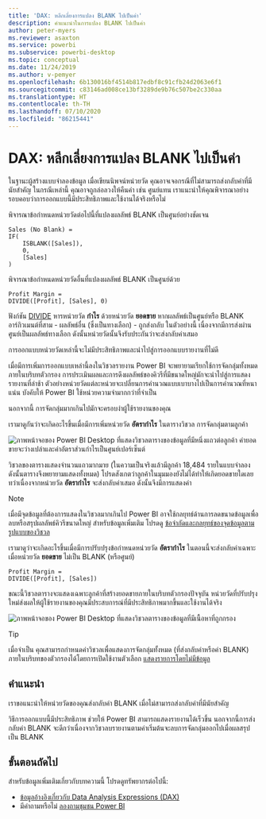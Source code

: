 ```yaml
---
title: 'DAX: หลีกเลี่ยงการแปลง BLANK ไปเป็นค่า'
description: คำแนะนำในการแปลง BLANK ไปเป็นค่า
author: peter-myers
ms.reviewer: asaxton
ms.service: powerbi
ms.subservice: powerbi-desktop
ms.topic: conceptual
ms.date: 11/24/2019
ms.author: v-pemyer
ms.openlocfilehash: 6b130016bf4514b817edbf8c91cfb24d2063e6f1
ms.sourcegitcommit: c83146ad008ce13bf3289de9b76c507be2c330aa
ms.translationtype: HT
ms.contentlocale: th-TH
ms.lasthandoff: 07/10/2020
ms.locfileid: "86215441"
---
```

# <a name="dax-avoid-converting-blanks-to-values"></a>DAX: หลีกเลี่ยงการแปลง BLANK ไปเป็นค่า

ในฐานะผู้สร้างแบบจำลองข้อมูล เมื่อเขียนนิพจน์หน่วยวัด คุณอาจเจอกรณีที่ไม่สามารถส่งกลับค่าที่มีนัยสำคัญ ในกรณีเหล่านี้ คุณอาจถูกล่อลวงให้คืนค่า เช่น ศูนย์แทน เราแนะนำให้คุณพิจารณาอย่างรอบคอบว่าการออกแบบนี้มีประสิทธิภาพและใช้งานได้จริงหรือไม่

พิจารณาข้อกำหนดหน่วยวัดต่อไปนี้ที่แปลงผลลัพธ์ BLANK เป็นศูนย์อย่างชัดเจน

```dax
Sales (No Blank) =
IF(
    ISBLANK([Sales]),
    0,
    [Sales]
)
```

พิจารณาข้อกำหนดหน่วยวัดอื่นที่แปลงผลลัพธ์ BLANK เป็นศูนย์ด้วย

```dax
Profit Margin =
DIVIDE([Profit], [Sales], 0)
```

ฟังก์ชัน [DIVIDE](/dax/divide-function-dax) หารหน่วยวัด **กำไร** ด้วยหน่วยวัด **ยอดขาย** หากผลลัพธ์เป็นศูนย์หรือ BLANK อาร์กิวเมนต์ที่สาม - ผลลัพธ์อื่น (ซึ่งเป็นทางเลือก) - ถูกส่งกลับ ในตัวอย่างนี้ เนื่องจากมีการส่งผ่านศูนย์เป็นผลลัพธ์ทางเลือก ดังนั้นหน่วยวัดนั้นจึงรับประกันว่าจะส่งกลับค่าเสมอ

การออกแบบหน่วยวัดเหล่านี้จะไม่มีประสิทธิภาพและนำไปสู่การออกแบบรายงานที่ไม่ดี

เมื่อมีการเพิ่มการออกแบบเหล่านี้ลงในวิชวลรายงาน Power BI จะพยายามเรียกใช้การจัดกลุ่มทั้งหมดภายในบริบทตัวกรอง การประเมินผลและการดึงผลลัพธ์ของคิวรีที่มีขนาดใหญ่มักจะนำไปสู่การแสดงรายงานที่ล่าช้า ตัวอย่างหน่วยวัดแต่ละหน่วยจะเปลี่ยนการคำนวณแบบเบาบางไปเป็นการคำนวณที่หนาแน่น บังคับให้ Power BI ใช้หน่วยความจำมากกว่าที่จำเป็น

นอกจากนี้ การจัดกลุ่มมากเกินไปมักจะครอบงำผู้ใช้รายงานของคุณ

เรามาดูกันว่าจะเกิดอะไรขึ้นเมื่อมีการเพิ่มหน่วยวัด **อัตรากำไร** ในตารางวิชวล การจัดกลุ่มตามลูกค้า

![ภาพหน้าจอของ Power BI Desktop ที่แสดงวิชวลตารางของข้อมูลที่มีหนึ่งแถวต่อลูกค้า ค่ายอดขายจะว่างเปล่าและค่าอัตราส่วนกำไรเป็นศูนย์เปอร์เซ็นต์ ](media/dax-avoid-converting-blank/table-visual-poor.png)

วิชวลของตารางแสดงจำนวนแถวมากมาย (ในความเป็นจริงแล้วมีลูกค้า 18,484 รายในแบบจำลอง ดังนั้นตารางจึงพยายามแสดงทั้งหมด) โปรดสังเกตว่าลูกค้าในมุมมองยังไม่ได้ทำให้เกิดยอดขายใดเลย ทว่าเนื่องจากหน่วยวัด **อัตรากำไร** จะส่งกลับค่าเสมอ ดังนั้นจึงมีการแสดงค่า

> [!NOTE]
> เมื่อมีจุดข้อมูลที่ต้องการแสดงในวิชวลมากเกินไป Power BI อาจใช้กลยุทธ์ด้านการลดขนาดข้อมูลเพื่อลบหรือสรุปผลลัพธ์คิวรีขนาดใหญ่ สำหรับข้อมูลเพิ่มเติม โปรดดู [ข้อจำกัดและกลยุทธ์ของจุดข้อมูลตามรูปแบบของวิชวล](../visuals/power-bi-data-points.md)

เรามาดูว่าจะเกิดอะไรขึ้นเมื่อมีการปรับปรุงข้อกำหนดหน่วยวัด **อัตรากำไร** ในตอนนี้จะส่งกลับค่าเฉพาะเมื่อหน่วยวัด **ยอดขาย** ไม่เป็น BLANK (หรือศูนย์)

```dax
Profit Margin =
DIVIDE([Profit], [Sales])
```

ขณะนี้วิชวลตารางจะแสดงเฉพาะลูกค้าที่สร้างยอดขายภายในบริบทตัวกรองปัจจุบัน หน่วยวัดที่ปรับปรุงใหม่ส่งผลให้ผู้ใช้รายงานของคุณมีประสบการณ์ที่มีประสิทธิภาพมากขึ้นและใช้งานได้จริง

![ภาพหน้าจอของ Power BI Desktop ที่แสดงวิชวลตารางของข้อมูลที่มีเนื้อหาที่ถูกกรอง](media/dax-avoid-converting-blank/table-visual-good.png)

> [!TIP]
> เมื่อจำเป็น คุณสามารถกำหนดค่าวิชวลเพื่อแสดงการจัดกลุ่มทั้งหมด (ที่ส่งกลับค่าหรือค่า BLANK) ภายในบริบทของตัวกรองได้โดยการเปิดใช้งานตัวเลือก [แสดงรายการโดยไม่มีข้อมูล](../create-reports/desktop-show-items-no-data.md)

## <a name="recommendation"></a>คำแนะนำ

เราขอแนะนำให้หน่วยวัดของคุณส่งกลับค่า BLANK เมื่อไม่สามารถส่งกลับค่าที่มีนัยสำคัญ

วิธีการออกแบบนี้มีประสิทธิภาพ ช่วยให้ Power BI สามารถแสดงรายงานได้เร็วขึ้น นอกจากนี้การส่งกลับค่า BLANK จะดีกว่าเนื่องจากวิชวลบรายงานตามค่าเริ่มต้นจะลบการจัดกลุ่มออกไปเมื่อผลสรุปเป็น BLANK

## <a name="next-steps"></a>ขั้นตอนถัดไป

สำหรับข้อมูลเพิ่มเติมเกี่ยวกับบทความนี้ โปรดดูทรัพยากรต่อไปนี้:

- [ข้อมูลอ้างอิงเกี่ยวกับ Data Analysis Expressions (DAX)](/dax/)
- มีคำถามหรือไม่ [ลองถามชุมชน Power BI](https://community.powerbi.com/)
